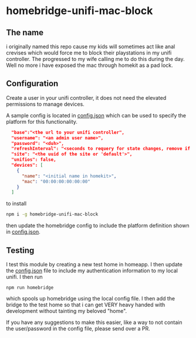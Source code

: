# homebridge-unifi-mac-block
## The name
i originally named this repo cause my kids will sometimes act like anal crevises which would force me to block their playstations in my unifi controller.  The progressed to my wife calling me to do this during the day.  Well no more
i have exposed the mac through homekit as a pad lock.

## Configuration
Create a user in your unifi controller, it does not need the elevated permissions to manage devices.

A sample config is located in [config.json](homebridge/config.json) which can be used to specify the platform for this functionality.
````json
  "base":"<the url to your unifi controller",
  "username": "<an admin user name>",
  "password": "<duh>",
  "refreshInterval": "<seconds to requery for state changes, remove if you dont want automatic polling>"
  "site": "<the uuid of the site or 'default'>",
  "unifios": false,
  "devices": [
    {
      "name": "<initial name in homekit>",
      "mac": "00:00:00:00:00:00"
    }
  ]
````
to install
```bash
npm i -g homebridge-unifi-mac-block
```
then update the homebridge config to include the platform definition shown in [config.json](homebridge/config.json).
## Testing
I test this module by creating a new test home in homeapp.  I then update the [config.json](homebridge/config.json) file to include 
my authentication information to my local unifi.  I then run
```shell script
npm run homebridge
```
which spools up homebridge using the local config file.  I then add the bridge to the test home so that i can get VERY heavy handed with development without tainting my beloved "home". 

If you have any suggestions to make this easier, like a way to not contain the user/password in the config file, please send over a PR.
